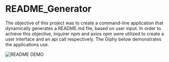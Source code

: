 # README_Generator

The objective of this project was to create a command-line application that dynamically generates a README.md file, based on user input. In order to achieve this objective, inquirer npm and axios npm were utilized to create a user interface and an api call respectively.  The Giphy below demonstrates the applications use.   

![README DEMO](Develop/utils/gif.gif)